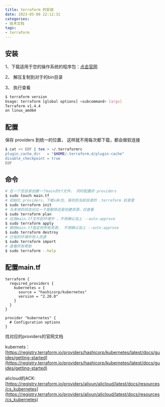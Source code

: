 ```yaml
---
title: terraform 的安装
date: 2023-05-08 22:12:31
categories:   
- 技术文档  
tags:   
- terraform 
---
```


## 安装
1、下载适用于您的操作系统的程序包：[点击官网](https://developer.hashicorp.com/terraform/downloads)

2、 解压复制到对于的bin目录

3、 执行查看
```bash
$ terraform version
Usage: terraform [global options] <subcommand> [args]
Terraform v1.4.4
on linux_amd64
```

## 配置
保存 providers 到统一的位置， 这样就不用每次都下载，都会做软连接
```bash
$ cat << EOF | tee > ~/.terraformrc
plugin_cache_dir   = "$HOME/.terraform.d/plugin-cache"
disable_checkpoint = true
EOF
```

## 命令
```bash
# 在一个空目录创建一个main的tf文件， 同时配置好 providers
$ sudo touch main.tf
# 初始化 providers，下载sdk包，保存到当前目录的 .terraform 目录里
$ sudo terraform init
# 与本地的状态对比一下是删除还是创建资源，仅查看
$ sudo terraform plan
# 应用main.tf文件到环境中 ，不用确认加上 --auto-approve
$ sudo terraform apply
# 删除main.tf指定的所有资源， 不用确认加上 --auto-approve
$ sudo terraform destroy
# 已有的环境中导入资源
$ sudo terraform import
# 查看所有帮助
$ sudo terraform --help
```

## 配置main.tf
```text
terraform {
  required_providers {
    kubernetes = {
      source = "hashicorp/kubernetes"
      version = "2.20.0"
    }
  }
}

provider "kubernetes" {
  # Configuration options
}
```

找对应的providers的官网文档

kubernets：[https://registry.terraform.io/providers/hashicorp/kubernetes/latest/docs/guides/getting-started](https://registry.terraform.io/providers/hashicorp/kubernetes/latest/docs/guides/getting-started)

alicloud的ACK: [https://registry.terraform.io/providers/aliyun/alicloud/latest/docs/resources/cs_kubernetes](https://registry.terraform.io/providers/aliyun/alicloud/latest/docs/resources/cs_kubernetes)